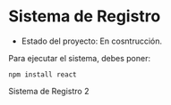 <h1> Sistema de Registro</h1>

- Estado del proyecto: En cosntrucción.

Para ejecutar el sistema, debes poner:

````npm install react````

Sistema de Registro 2
